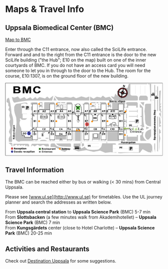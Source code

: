 # Maps & Travel Info

## Uppsala Biomedical Center (BMC)

[Map to BMC](https://goo.gl/maps/YQSdtGx2paD2)

Enter through the C11 entrance, now also called the SciLife entrance. Forward and and to the right 
from the C11 entrance is the door to the new SciLife building ("the Hub"; E10 on the map) built on 
one of the inner courtyards of BMC. If you do not have an access card you will need someone to let 
you in through to the door to the Hub. The room for the course, E10:1307, is on the ground floor of 
the new building.

![Map of LifeLifeLab at Uppsala BMC](files/MapBMCScilife.png)

## Travel Information

The BMC can be reached either by bus or walking (< 30 mins) from Central Uppsala.

Please see [www.ul.se](http://www.ul.se) for timetables. Use the UL journey planner and search the addresses as written below.

From **Uppsala central station** to **Uppsala Science Park** (BMC) 5-7 min  
From **Slottsbacken** (a few minutes walk from Akademihotellet) – **Uppsala Science Park** (BMC) 7 min  
From **Kungsgärdets** center (close to Hotel Charlotte) – **Uppsala Science Park** (BMC) 20-25 min  

## Activities and Restaurants

Check out [Destination Uppsala](http://www.destinationuppsala.se/en/) for some suggestions.


